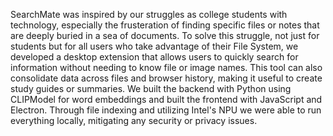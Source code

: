 SearchMate was inspired by our struggles as college students with technology, especially the frusteration of finding specific files or notes that are deeply buried in a sea of documents. To solve this struggle, not just for students but for all users who take advantage of their File System, we developed a desktop extension that allows users to quickly search for information without needing to know file or image names. This tool can also consolidate data across files and browser history, making it useful to create study guides or summaries. 
We built the backend with Python using CLIPModel for word embeddings and built the frontend with JavaScript and Electron. Through file indexing and utilizing Intel's NPU we were able to run everything locally, mitigating any security or privacy issues. 
